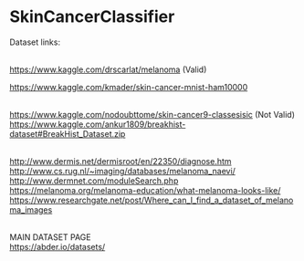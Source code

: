# SkinCancerClassifier

Dataset links:

<br>https://www.kaggle.com/drscarlat/melanoma (Valid)

https://www.kaggle.com/kmader/skin-cancer-mnist-ham10000

<br> https://www.kaggle.com/nodoubttome/skin-cancer9-classesisic (Not Valid)
<br> https://www.kaggle.com/ankur1809/breakhist-dataset#BreakHist_Dataset.zip

<br> http://www.dermis.net/dermisroot/en/22350/diagnose.htm
<br> http://www.cs.rug.nl/~imaging/databases/melanoma_naevi/
<br> http://www.dermnet.com/moduleSearch.php
<br> https://melanoma.org/melanoma-education/what-melanoma-looks-like/
<br> https://www.researchgate.net/post/Where_can_I_find_a_dataset_of_melanoma_images

<br> MAIN DATASET PAGE
<br> https://abder.io/datasets/
